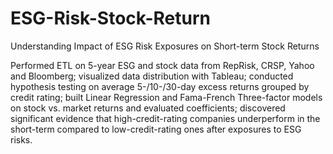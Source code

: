 # ESG-Risk-Stock-Return
Understanding Impact of ESG Risk Exposures on Short-term Stock Returns

Performed ETL on 5-year ESG and stock data from RepRisk, CRSP, Yahoo and Bloomberg; visualized data distribution with Tableau; conducted hypothesis testing on average 5-/10-/30-day excess returns grouped by credit rating; built Linear Regression and Fama-French Three-factor models on stock vs. market returns and evaluated coefficients; discovered significant evidence that high-credit-rating companies underperform in the short-term compared to low-credit-rating ones after exposures to ESG risks.
